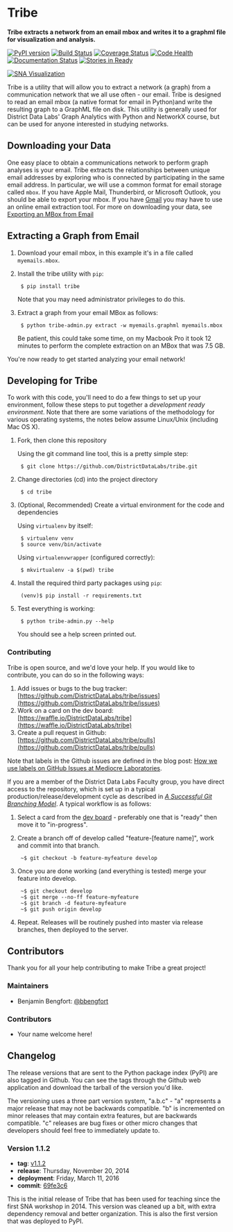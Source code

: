 # Tribe
**Tribe extracts a network from an email mbox and writes it to a graphml file for visualization and analysis.**

[![PyPI version][pypi_img]][pypi_href]
[![Build Status][travis_img]][travis_href]
[![Coverage Status][coveralls_img]][coveralls_href]
[![Code Health][health_img]][health_href]
[![Documentation Status][rtfd_img]][rtfd_href]
[![Stories in Ready][waffle_img]][waffle_href]

[![SNA Visualization](docs/images/sna_viz.png)](docs/images/sna_viz.png)

Tribe is a utility that will allow you to extract a network (a graph) from a communication network that we all use often - our email. Tribe is designed to read an email mbox (a native format for email in Python)and write the resulting graph to a GraphML file on disk. This utility is generally used for District Data Labs' Graph Analytics with Python and NetworkX course, but can be used for anyone interested in studying networks.

## Downloading your Data

One easy place to obtain a communications network to perform graph analyses is your email. Tribe extracts the relationships between unique email addresses by exploring who is connected by participating in the same email address. In particular, we will use a common format for email storage called `mbox`. If you have Apple Mail, Thunderbird, or Microsoft Outlook, you should be able to export your mbox. If you have [Gmail](https://gmail.com) you may have to use an online email extraction tool. For more on downloading your data, see [Exporting an MBox from Email](http://ddl-tribe.readthedocs.org/en/latest/emails/)

## Extracting a Graph from Email

1. Download your email mbox, in this example it's in a file called `myemails.mbox`.

2. Install the tribe utility with `pip`:

        $ pip install tribe

    Note that you may need administrator privileges to do this.

3. Extract a graph from your email MBox as follows:

        $ python tribe-admin.py extract -w myemails.graphml myemails.mbox

    Be patient, this could take some time, on my Macbook Pro it took 12 minutes to perform the complete extraction on an MBox that was 7.5 GB.

You're now ready to get started analyzing your email network!

## Developing for Tribe

To work with this code, you'll need to do a few things to set up your environment, follow these steps to put together a _development ready environment_. Note that there are some variations of the methodology for various operating systems, the notes below assume Linux/Unix (including Mac OS X).

1. Fork, then clone this repository

    Using the git command line tool, this is a pretty simple step:

        $ git clone https://github.com/DistrictDataLabs/tribe.git

2. Change directories (cd) into the project directory

        $ cd tribe

3. (Optional, Recommended) Create a virtual environment for the code and dependencies

    Using `virtualenv` by itself:

        $ virtualenv venv
        $ source venv/bin/activate

    Using `virtualenvwrapper` (configured correctly):

        $ mkvirtualenv -a $(pwd) tribe

4. Install the required third party packages using `pip`:

        (venv)$ pip install -r requirements.txt

5. Test everything is working:

        $ python tribe-admin.py --help

    You should see a help screen printed out.

### Contributing

Tribe is open source, and we'd love your help. If you would like to contribute, you can do so in the following ways:

1. Add issues or bugs to the bug tracker: [https://github.com/DistrictDataLabs/tribe/issues](https://github.com/DistrictDataLabs/tribe/issues)
2. Work on a card on the dev board: [https://waffle.io/DistrictDataLabs/tribe](https://waffle.io/DistrictDataLabs/tribe)
3. Create a pull request in Github: [https://github.com/DistrictDataLabs/tribe/pulls](https://github.com/DistrictDataLabs/tribe/pulls)

Note that labels in the Github issues are defined in the blog post: [How we use labels on GitHub Issues at Mediocre Laboratories](https://mediocre.com/forum/topics/how-we-use-labels-on-github-issues-at-mediocre-laboratories).

If you are a member of the District Data Labs Faculty group, you have direct access to the repository, which is set up in a typical production/release/development cycle as described in _[A Successful Git Branching Model](http://nvie.com/posts/a-successful-git-branching-model/)_. A typical workflow is as follows:

1. Select a card from the [dev board](https://waffle.io/DistrictDataLabs/tribe) - preferably one that is "ready" then move it to "in-progress".

2. Create a branch off of develop called "feature-[feature name]", work and commit into that branch.

        ~$ git checkout -b feature-myfeature develop

3. Once you are done working (and everything is tested) merge your feature into develop.

        ~$ git checkout develop
        ~$ git merge --no-ff feature-myfeature
        ~$ git branch -d feature-myfeature
        ~$ git push origin develop

4. Repeat. Releases will be routinely pushed into master via release branches, then deployed to the server.

## Contributors

Thank you for all your help contributing to make Tribe a great project!

### Maintainers

- Benjamin Bengfort: [@bbengfort](https://github.com/bbengfort/)

### Contributors

- Your name welcome here!

## Changelog

The release versions that are sent to the Python package index (PyPI) are also tagged in Github. You can see the tags through the Github web application and download the tarball of the version you'd like.

The versioning uses a three part version system, "a.b.c" - "a" represents a major release that may not be backwards compatible. "b" is incremented on minor releases that may contain extra features, but are backwards compatible. "c" releases are bug fixes or other micro changes that developers should feel free to immediately update to.

### Version 1.1.2

* **tag**: [v1.1.2](https://github.com/DistrictDataLabs/tribe/releases/tag/v1.1.2)
* **release**:  Thursday, November 20, 2014
* **deployment**: Friday, March 11, 2016
* **commit**: [69fe3c6](https://github.com/DistrictDataLabs/tribe/commit/69fe3c69130899479be2e33f73872d6cfedd4659)

This is the initial release of Tribe that has been used for teaching since the first SNA workshop in 2014. This version was cleaned up a bit, with extra dependency removal and better organization. This is also the first version that was deployed to PyPI.

<!-- References -->
[pypi_img]: https://badge.fury.io/py/tribe.svg
[pypi_href]: https://badge.fury.io/py/tribe
[travis_img]: https://travis-ci.org/DistrictDataLabs/tribe.svg?branch=master
[travis_href]: https://travis-ci.org/DistrictDataLabs/tribe/
[coveralls_img]: https://coveralls.io/repos/github/DistrictDataLabs/tribe/badge.svg?branch=master
[coveralls_href]: https://coveralls.io/github/DistrictDataLabs/tribe?branch=master
[health_img]: https://landscape.io/github/DistrictDataLabs/tribe/master/landscape.svg?style=flat
[health_href]: https://landscape.io/github/DistrictDataLabs/tribe/master
[waffle_img]: https://badge.waffle.io/DistrictDataLabs/tribe.png?label=ready&title=Ready
[waffle_href]: https://waffle.io/DistrictDataLabs/tribe
[rtfd_img]: http://readthedocs.org/projects/ddl-tribe/badge/?version=latest
[rtfd_href]: http://ddl-tribe.readthedocs.org/en/latest/

